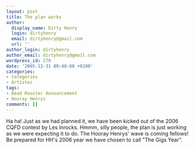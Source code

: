 ```yaml
---
layout: post
title: The plan works
author:
  display_name: Dirty Henry
  login: dirtyhenry
  email: dirtyhenry@gmail.com
  url: ''
author_login: dirtyhenry
author_email: dirtyhenry@gmail.com
wordpress_id: 270
date: '2005-12-31 09:40:00 +0100'
categories:
- Catégories
- Artistes
tags:
- Dead Rooster Announcement
- Hooray Henrys
comments: []
---
```

Ha ha! Just as we had planned it, we have been kicked out of the 2006 CQFD contest by Les Inrocks. Hmmm, silly people, the plan is just working as we were expecting it to do. The Hooray Henrys' wave is coming fellows! Be prepared for HH's 2006 year we have chosen to call "The Gigs Year".
